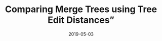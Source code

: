 ---
title: "Comparing Merge Trees using Tree Edit Distances”"
collection: talks
type: "Talk"
permalink: /talks/2019-05-03-iisctl/
venue: "IISc Theory Lunch, 2019, Indian Institute of Science"
date: 2019-05-03
location: "Bengaluru, Karnataka, India"
---
